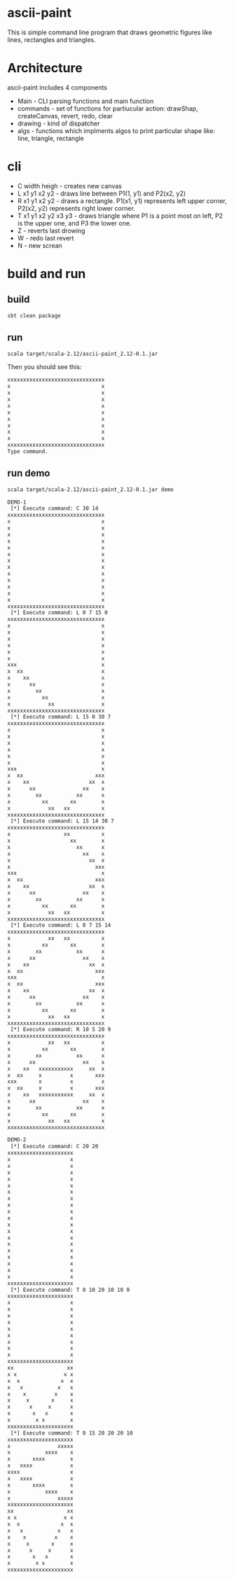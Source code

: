 # ascii-paint
This is simple command line program that draws geometric figures like lines, rectangles and triangles.

# Architecture
ascii-paint includes 4 components
* Main - CLI parsing functions and main function
* commands - set of functions for partiucular action: drawShap, createCanvas, revert, redo, clear
* drawing - kind of dispatcher
* algs - functions which implments algos to print particular shape like: line, triangle, rectangle

# cli
* C width heigh - creates new canvas
* L x1 y1 x2 y2 - draws line between P1(1, y1) and P2(x2, y2)
* R x1 y1 x2 y2 - draws a rectangle. P1(x1, y1) represents left upper corner, P2(x2, y2) represents right lower corner.
* T x1 y1 x2 y2 x3 y3 - draws triangle where P1 is a point most on left, P2 is the upper one, and P3 the lower one.
* Z - reverts last drowing
* W - redo last revert
* N - new screan

# build and run
## build
```txt
sbt clean package
```
## run
```txt
scala target/scala-2.12/ascii-paint_2.12-0.1.jar
```

Then you should see this:
```txt
xxxxxxxxxxxxxxxxxxxxxxxxxxxxxxx
x                             x
x                             x
x                             x
x                             x
x                             x
x                             x
x                             x
x                             x
x                             x
xxxxxxxxxxxxxxxxxxxxxxxxxxxxxxx
Type command.
```

## run demo
```txt
scala target/scala-2.12/ascii-paint_2.12-0.1.jar demo

DEMO-1
 [*] Execute command: C 30 14
xxxxxxxxxxxxxxxxxxxxxxxxxxxxxxx
x                             x
x                             x
x                             x
x                             x
x                             x
x                             x
x                             x
x                             x
x                             x
x                             x
x                             x
x                             x
x                             x
xxxxxxxxxxxxxxxxxxxxxxxxxxxxxxx
 [*] Execute command: L 0 7 15 0
xxxxxxxxxxxxxxxxxxxxxxxxxxxxxxx
x                             x
x                             x
x                             x
x                             x
x                             x
x                             x
xxx                           x
x  xx                         x
x    xx                       x
x      xx                     x
x        xx                   x
x          xx                 x
x            xx               x
xxxxxxxxxxxxxxxxxxxxxxxxxxxxxxx
 [*] Execute command: L 15 0 30 7
xxxxxxxxxxxxxxxxxxxxxxxxxxxxxxx
x                             x
x                             x
x                             x
x                             x
x                             x
x                             x
xxx                           x
x  xx                       xxx
x    xx                   xx  x
x      xx               xx    x
x        xx           xx      x
x          xx       xx        x
x            xx   xx          x
xxxxxxxxxxxxxxxxxxxxxxxxxxxxxxx
 [*] Execute command: L 15 14 30 7
xxxxxxxxxxxxxxxxxxxxxxxxxxxxxxx
x                 xx          x
x                   xx        x
x                     xx      x
x                       xx    x
x                         xx  x
x                           xxx
xxx                           x
x  xx                       xxx
x    xx                   xx  x
x      xx               xx    x
x        xx           xx      x
x          xx       xx        x
x            xx   xx          x
xxxxxxxxxxxxxxxxxxxxxxxxxxxxxxx
 [*] Execute command: L 0 7 15 14
xxxxxxxxxxxxxxxxxxxxxxxxxxxxxxx
x            xx   xx          x
x          xx       xx        x
x        xx           xx      x
x      xx               xx    x
x    xx                   xx  x
x  xx                       xxx
xxx                           x
x  xx                       xxx
x    xx                   xx  x
x      xx               xx    x
x        xx           xx      x
x          xx       xx        x
x            xx   xx          x
xxxxxxxxxxxxxxxxxxxxxxxxxxxxxxx
 [*] Execute command: R 10 5 20 9
xxxxxxxxxxxxxxxxxxxxxxxxxxxxxxx
x            xx   xx          x
x          xx       xx        x
x        xx           xx      x
x      xx               xx    x
x    xx   xxxxxxxxxxx     xx  x
x  xx     x         x       xxx
xxx       x         x         x
x  xx     x         x       xxx
x    xx   xxxxxxxxxxx     xx  x
x      xx               xx    x
x        xx           xx      x
x          xx       xx        x
x            xx   xx          x
xxxxxxxxxxxxxxxxxxxxxxxxxxxxxxx

DEMO-2
 [*] Execute command: C 20 20
xxxxxxxxxxxxxxxxxxxxx
x                   x
x                   x
x                   x
x                   x
x                   x
x                   x
x                   x
x                   x
x                   x
x                   x
x                   x
x                   x
x                   x
x                   x
x                   x
x                   x
x                   x
x                   x
x                   x
xxxxxxxxxxxxxxxxxxxxx
 [*] Execute command: T 0 10 20 10 10 0
xxxxxxxxxxxxxxxxxxxxx
x                   x
x                   x
x                   x
x                   x
x                   x
x                   x
x                   x
x                   x
x                   x
xxxxxxxxxxxxxxxxxxxxx
xx                 xx
x x               x x
x  x             x  x
x   x           x   x
x    x         x    x
x     x       x     x
x      x     x      x
x       x   x       x
x        x x        x
xxxxxxxxxxxxxxxxxxxxx
 [*] Execute command: T 0 15 20 20 20 10
xxxxxxxxxxxxxxxxxxxxx
x               xxxxx
x           xxxx    x
x       xxxx        x
x   xxxx            x
xxxx                x
x   xxxx            x
x       xxxx        x
x           xxxx    x
x               xxxxx
xxxxxxxxxxxxxxxxxxxxx
xx                 xx
x x               x x
x  x             x  x
x   x           x   x
x    x         x    x
x     x       x     x
x      x     x      x
x       x   x       x
x        x x        x
xxxxxxxxxxxxxxxxxxxxx
```
